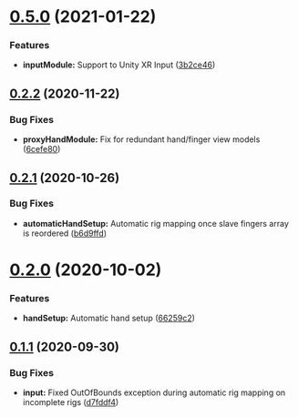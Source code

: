 # [0.5.0](https://github.com/jorgejgnz/HPTK/compare/v0.4.0...v0.5.0) (2021-01-22)


### Features

* **inputModule:** Support to Unity XR Input ([3b2ce46](https://github.com/jorgejgnz/HPTK/commit/3b2ce46b12392ae6eab993da280cbec272805b9a))

## [0.2.2](https://github.com/jorgejgnz/HPTK/compare/v0.2.1...v0.2.2) (2020-11-22)


### Bug Fixes

* **proxyHandModule:** Fix for redundant hand/finger view models ([6cefe80](https://github.com/jorgejgnz/HPTK/commit/6cefe80918df78171767957fcce0db5cb6139ab5))

## [0.2.1](https://github.com/jorgejgnz/HPTK/compare/v0.2.0...v0.2.1) (2020-10-26)


### Bug Fixes

* **automaticHandSetup:** Automatic rig mapping once slave fingers array is reordered ([b6d9ffd](https://github.com/jorgejgnz/HPTK/commit/b6d9ffdc25ba1c49a182dc94f4a86302d379d194))

# [0.2.0](https://github.com/jorgejgnz/HPTK/compare/v0.1.1...v0.2.0) (2020-10-02)


### Features

* **handSetup:** Automatic hand setup ([66259c2](https://github.com/jorgejgnz/HPTK/commit/66259c233ebfc7f79d4d23715e94724b38614444))

## [0.1.1](https://github.com/jorgejgnz/HPTK/compare/v0.1.0...v0.1.1) (2020-09-30)


### Bug Fixes

* **input:** Fixed OutOfBounds exception during automatic rig mapping on incomplete rigs ([d7fddf4](https://github.com/jorgejgnz/HPTK/commit/d7fddf40fc946dc172510d9bae0898d3b9ad01f9))
